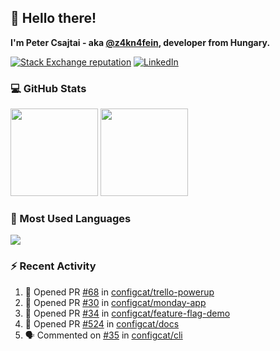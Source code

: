 ## 👋 Hello there!

**I'm Peter Csajtai - aka [@z4kn4fein](https://github.com/z4kn4fein), developer from Hungary.**

[![Stack Exchange reputation](https://img.shields.io/stackexchange/stackoverflow/r/8700582?color=orange&label=reputation&logo=stackoverflow&style=for-the-badge)](https://stackoverflow.com/users/8700582)
[![LinkedIn](https://img.shields.io/badge/linkedin-%230077B5.svg?style=for-the-badge&logo=linkedin&logoColor=white)](https://www.linkedin.com/in/csajtai-p%C3%A9ter-45395341/)

### 💻 GitHub Stats

<div>
  <img height="140px" src="https://github-readme-stats-pcsajtai.vercel.app/api?username=z4kn4fein&show_icons=true&hide_border=true&count_private=true&custom_title=Stats&theme=dracula&line_height=24&hide_title=true">
  <img height="140px" src="https://streak-stats.demolab.com?user=z4kn4fein&theme=dracula&hide_border=true">
  
</div>

### :toolbox: Most Used Languages

<img src="https://github-readme-stats-pcsajtai.vercel.app/api/top-langs/?username=z4kn4fein&theme=dracula&hide_border=true&layout=compact&langs_count=8&hide_title=true">

### :zap: Recent Activity

<!--START_SECTION:activity-->
1. 💪 Opened PR [#68](https://github.com/configcat/trello-powerup/pull/68) in [configcat/trello-powerup](https://github.com/configcat/trello-powerup)
2. 💪 Opened PR [#30](https://github.com/configcat/monday-app/pull/30) in [configcat/monday-app](https://github.com/configcat/monday-app)
3. 💪 Opened PR [#34](https://github.com/configcat/feature-flag-demo/pull/34) in [configcat/feature-flag-demo](https://github.com/configcat/feature-flag-demo)
4. 💪 Opened PR [#524](https://github.com/configcat/docs/pull/524) in [configcat/docs](https://github.com/configcat/docs)
5. 🗣 Commented on [#35](https://github.com/configcat/cli/issues/35#issuecomment-2733042149) in [configcat/cli](https://github.com/configcat/cli)
<!--END_SECTION:activity-->
